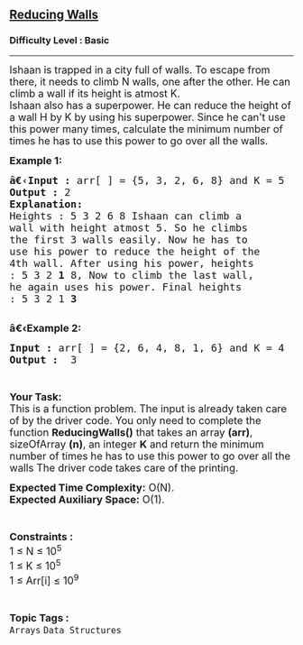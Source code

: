 <h2><a href="https://www.geeksforgeeks.org/problems/reducing-walls4443/1?page=2&category=Arrays&difficulty=Basic&status=unsolved&sortBy=submissions">Reducing Walls</a></h2><h3>Difficulty Level : Basic</h3><hr><div class="problems_problem_content__Xm_eO"><p><span style="font-size:18px">Ishaan is trapped in a city full of walls. To escape from there, it needs to climb N walls, one after the other. He can climb a wall if its height is atmost K.<br>
Ishaan also has a superpower. He can reduce the height of a wall H by K by using his superpower. Since he can't use this power many times, calculate the minimum number of times he has to use this power to go over all the walls.</span></p>

<p><span style="font-size:18px"><strong>Example 1:</strong></span></p>

<pre><span style="font-size:18px"><strong>â€‹Input :</strong> arr[ ] = {5, 3, 2, 6, 8} and K = 5
<strong>Output :</strong> 2
<strong>Explanation:</strong>
Heights : 5 3 2 6 8 Ishaan can climb a 
wall with height atmost 5. So he climbs 
the first 3 walls easily. Now he has to 
use his power to reduce the height of the 
4th wall. After using his power, heights 
: 5 3 2&nbsp;<strong>1</strong>&nbsp;8, Now to climb the last wall, 
he again uses his power. Final heights 
: 5 3 2 1&nbsp;<strong>3</strong>
</span></pre>

<p><br>
<span style="font-size:18px"><strong>â€‹Example 2:</strong></span></p>

<pre><span style="font-size:18px"><strong>Input :</strong> arr[ ] = {2, 6, 4, 8, 1, 6} and K = 4 <strong>
Output :</strong>  3 </span></pre>

<p>&nbsp;</p>

<p><span style="font-size:18px"><strong>Your Task:</strong><br>
This is a function problem. The input is already taken care of by the driver code. You only need to complete the function <strong>ReducingWalls()</strong> that takes an array <strong>(arr)</strong>, sizeOfArray <strong>(n)</strong>, an integer <strong>K</strong> and return the minimum number of times he has to use this power to go over all the walls The driver code takes care of the printing.</span></p>

<p><span style="font-size:18px"><strong>Expected Time Complexity:</strong>&nbsp;O(N).<br>
<strong>Expected Auxiliary Space:</strong>&nbsp;O(1).</span></p>

<p>&nbsp;</p>

<p><span style="font-size:18px"><strong>Constraints :</strong><br>
1 ≤ N ≤ 10<sup>5</sup><br>
1 ≤ K ≤ 10<sup>5</sup><br>
1 ≤ Arr[i] ≤ 10<sup>9</sup></span></p>
</div><br><p><span style=font-size:18px><strong>Topic Tags : </strong><br><code>Arrays</code>&nbsp;<code>Data Structures</code>&nbsp;
